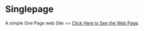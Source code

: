 # Singlepage

A simple One Page web Site >> [Click Here to See the Web Page](https://anaximeno.github.io/Singlepage/).
